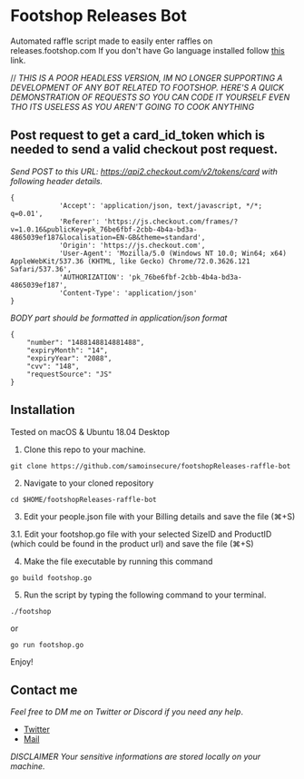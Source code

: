 # Footshop Releases Bot

Automated raffle script made to easily enter raffles on releases.footshop.com
If you don't have Go language installed follow [this](https://golang.org/doc/install) link.


// *THIS IS A POOR HEADLESS VERSION, IM NO LONGER SUPPORTING A DEVELOPMENT OF ANY BOT RELATED TO FOOTSHOP. HERE'S A QUICK DEMONSTRATION OF REQUESTS SO YOU CAN CODE IT YOURSELF EVEN THO ITS USELESS AS YOU AREN'T GOING TO COOK ANYTHING*


## Post request to get a card_id_token which is needed to send a valid checkout post request.
*Send POST to this URL: *https://api2.checkout.com/v2/tokens/card* with following header details.*
```
{
			'Accept': 'application/json, text/javascript, */*; q=0.01',
			'Referer': 'https://js.checkout.com/frames/?v=1.0.16&publicKey=pk_76be6fbf-2cbb-4b4a-bd3a-4865039ef187&localisation=EN-GB&theme=standard',
			'Origin': 'https://js.checkout.com',
			'User-Agent': 'Mozilla/5.0 (Windows NT 10.0; Win64; x64) AppleWebKit/537.36 (KHTML, like Gecko) Chrome/72.0.3626.121 Safari/537.36',
			'AUTHORIZATION': 'pk_76be6fbf-2cbb-4b4a-bd3a-4865039ef187',
			'Content-Type': 'application/json'
}
```
*BODY part should be formatted in application/json format*
```
{
	"number": "1488148814881488",
	"expiryMonth": "14",
	"expiryYear": "2088",
	"cvv": "148",
	"requestSource": "JS"
}
```


## Installation
Tested on macOS & Ubuntu 18.04 Desktop

1. Clone this repo to your machine.
```
git clone https://github.com/samoinsecure/footshopReleases-raffle-bot
```
2. Navigate to your cloned repository
```
cd $HOME/footshopReleases-raffle-bot
```
3. Edit your people.json file with your Billing details and save the file (⌘+S)

3.1. Edit your footshop.go file with your selected SizeID and ProductID (which could be found in the product url) and save the file (⌘+S)

4. Make the file executable by running this command
```
go build footshop.go
```
5. Run the script by typing the following command to your terminal.
```
./footshop
```
or
```
go run footshop.go
```
Enjoy!


## Contact me
*Feel free to DM me on Twitter or Discord if you need any help*.

* [Twitter](https://twitter.com/samoinsecure)
* [Mail](mailto:github@samuelmikula.com)

*DISCLAIMER*
*Your sensitive informations are stored locally on your machine.*

